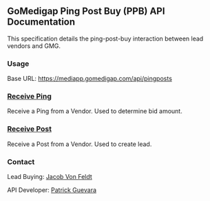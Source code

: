 ## GoMedigap Ping Post Buy (PPB) API Documentation

This specification details the ping-post-buy interaction between lead vendors and GMG.

### Usage
Base URL: https://mediapp.gomedigap.com/api/pingposts

### [Receive Ping](receive-ping.md)
Receive a Ping from a Vendor. Used to determine bid amount.

### [Receive Post](receive-post.md)
Receive a Post from a Vendor.  Used to create lead.

### Contact
Lead Buying: [Jacob Von Feldt](jacob.vonfeldt@gomedigap.com)

API Developer: [Patrick Guevara](patrick.guevara@gomedigap.com)
